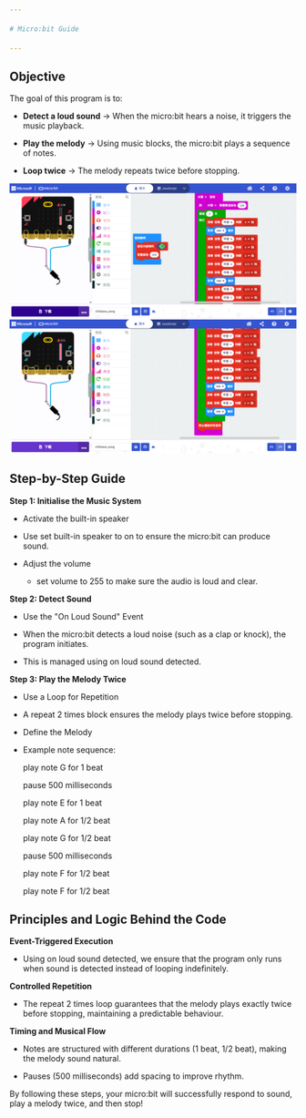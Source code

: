 ```yaml
---

# Micro:bit Guide

---
```


## Objective

The goal of this program is to:

- **Detect a loud sound** → When the micro:bit hears a noise, it triggers the music playback.

- **Play the melody** → Using music blocks, the micro:bit plays a sequence of notes.

- **Loop twice** → The melody repeats twice before stopping.

![SingingChiikawaCompleted11](./images/image-20250416-084747.png)
![SingingChiikawaCompleted12](./images/image-20250416-084849(1).png)

## Step-by-Step Guide

**Step 1: Initialise the Music System**

- Activate the built-in speaker

 - Use set built-in speaker to on to ensure the micro:bit can produce sound.

- Adjust the volume

  - set volume to 255 to make sure the audio is loud and clear.

**Step 2: Detect Sound**

- Use the "On Loud Sound" Event

 - When the micro:bit detects a loud noise (such as a clap or knock), the program initiates.

 - This is managed using on loud sound detected.

**Step 3: Play the Melody Twice**

- Use a Loop for Repetition

 - A repeat 2 times block ensures the melody plays twice before stopping.

- Define the Melody

 - Example note sequence:

    play note G for 1 beat

    pause 500 milliseconds

    play note E for 1 beat

    play note A for 1/2 beat

    play note G for 1/2 beat

    pause 500 milliseconds

    play note F for 1/2 beat

    play note F for 1/2 beat

## Principles and Logic Behind the Code

**Event-Triggered Execution**

- Using on loud sound detected, we ensure that the program only runs when sound is detected instead of looping indefinitely.

**Controlled Repetition**

- The repeat 2 times loop guarantees that the melody plays exactly twice before stopping, maintaining a predictable behaviour.

**Timing and Musical Flow**

- Notes are structured with different durations (1 beat, 1/2 beat), making the melody sound natural.

- Pauses (500 milliseconds) add spacing to improve rhythm.

By following these steps, your micro:bit will successfully respond to sound, play a melody twice, and then stop!